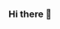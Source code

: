 ### Hi there 👋

<!--
**NandiniMeh/NandiniMeh** is a ✨ _special_ ✨ repository because its `README.md` (this file) appears on your GitHub profile.

Hi! I'm Nandini

- 🌱 I’m currently learning Typescript and C#
- 💬 Ask me about Interface Design, Book reccomendations, life at university of waterloo!
- 😄 Pronouns: ...
- ⚡ Fun fact: ...
-->

